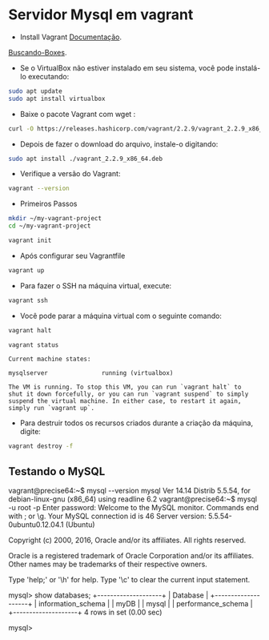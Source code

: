 # Servidor Mysql em vagrant

* Install Vagrant
[Documentação](https://www.vagrantup.com/docs/vagrantfile).

[Buscando-Boxes](https://app.vagrantup.com/boxes/search).

- Se o VirtualBox não estiver instalado em seu sistema, você pode instalá-lo executando:

```bash
sudo apt update
sudo apt install virtualbox

```

- Baixe o pacote Vagrant com wget :

```bash
curl -O https://releases.hashicorp.com/vagrant/2.2.9/vagrant_2.2.9_x86_64.deb
```

- Depois de fazer o download do arquivo, instale-o digitando:

```bash
sudo apt install ./vagrant_2.2.9_x86_64.deb
```
- Verifique a versão do Vagrant:
```bash
vagrant --version
```

- Primeiros Passos
```bash
mkdir ~/my-vagrant-project
cd ~/my-vagrant-project

vagrant init
```

- Após configurar seu Vagrantfile

```bash
vagrant up
```
- Para fazer o SSH na máquina virtual, execute:
```bash
vagrant ssh
```
- Você pode parar a máquina virtual com o seguinte comando:

```bash
vagrant halt
```

```bash
vagrant status
```
```Output:
Current machine states:

mysqlserver               running (virtualbox)

The VM is running. To stop this VM, you can run `vagrant halt` to
shut it down forcefully, or you can run `vagrant suspend` to simply
suspend the virtual machine. In either case, to restart it again,
simply run `vagrant up`.
```

- Para destruir todos os recursos criados durante a criação da máquina, digite:
```bash
vagrant destroy -f
```

## Testando o MySQL

vagrant@precise64:~$ mysql --version
mysql  Ver 14.14 Distrib 5.5.54, for debian-linux-gnu (x86_64) using readline 6.2
vagrant@precise64:~$ mysql -u root -p
Enter password: 
Welcome to the MySQL monitor.  Commands end with ; or \g.
Your MySQL connection id is 46
Server version: 5.5.54-0ubuntu0.12.04.1 (Ubuntu)

Copyright (c) 2000, 2016, Oracle and/or its affiliates. All rights reserved.

Oracle is a registered trademark of Oracle Corporation and/or its
affiliates. Other names may be trademarks of their respective
owners.

Type 'help;' or '\h' for help. Type '\c' to clear the current input statement.

mysql> show databases;
+--------------------+
| Database           |
+--------------------+
| information_schema |
| myDB               |
| mysql              |
| performance_schema |
+--------------------+
4 rows in set (0.00 sec)

mysql>  


